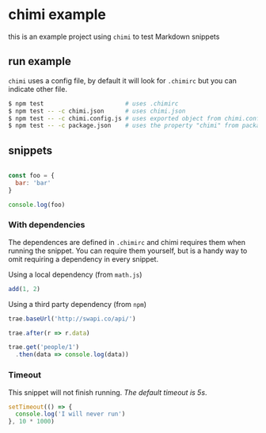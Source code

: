 # chimi example

this is an example project using `chimi` to test Markdown snippets

## run example

`chimi` uses a config file, by default it will look for `.chimirc` but you can indicate other file.

```bash
$ npm test                       # uses .chimirc
$ npm test -- -c chimi.json      # uses chimi.json
$ npm test -- -c chimi.config.js # uses exported object from chimi.config.js
$ npm test -- -c package.json    # uses the property "chimi" from package.json
```


## snippets


```javascript
```


```js
const foo = {
  bar: 'bar'
}

console.log(foo)
```

### With dependencies

The dependences are defined in `.chimirc` and chimi requires them when running the snippet.
You can require them yourself, but is a handy way to omit requiring a dependency in every snippet.

Using a local dependency (from `math.js`)
```js
add(1, 2)
```

Using a third party dependency (from `npm`)
```javascript
trae.baseUrl('http://swapi.co/api/')

trae.after(r => r.data)

trae.get('people/1')
  .then(data => console.log(data))
```

### Timeout

This snippet will not finish running. _The default timeout is 5s_.

```js
setTimeout(() => {
  console.log('I will never run')
}, 10 * 1000)

